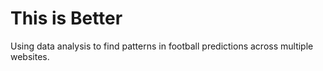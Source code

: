 # This is Better
Using data analysis to find patterns in football predictions across multiple websites.
